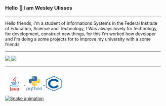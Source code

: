 ### Hello 👋 I am Wesley Ulisses
____________________________________________________________________________________________________________________________________________________
Hello friends, i'm a student of Informations Systems in the Federal Institute of Education, Science and Technology, I Was always  lovely for technology, for development, construct new things, for this i'm worked how developer and i'm doing a some projects for to improve my university with a some friends
____________________________________________________________________________________________________________________________________________________

<div>
  <a href="https://github.com/WesleyUlisses">
  <img height="160em" src="https://github-readme-stats.vercel.app/api?username=WesleyUlisses&show_icons=true&theme=tokyonight&include_all_commits=true&count_private=true"/>
  <img height="150em" src="https://github-readme-stats.vercel.app/api/top-langs/?username=WesleyUlisses&layout=compact&langs_count=7&theme=tokyonight"/>
</div>
  
____________________________________________________________________________________________________________________________________________________

<div style="display: inline_block"><br>
  <img align="center" alt="Wes-Java" height="50" width="60" src="https://github.com/devicons/devicon/blob/master/icons/java/java-original-wordmark.svg">
  <img align="center" alt="Wes-Python" height="50" width="60" src="https://github.com/devicons/devicon/blob/master/icons/python/python-original-wordmark.svg">
  <img align="center" alt="Wes-C" height="50" width="60" src="https://github.com/devicons/devicon/blob/master/icons/c/c-line.svg">
  
</div>

<div> 
  
  ![Snake animation](https://github.com/WesleyUlisses/WesleyUlisses/blob/output/github-contribution-grid-snake.svg)
 
</div>
